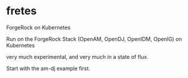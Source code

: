 # fretes
ForgeRock on Kubernetes

Run on the ForgeRock Stack (OpenAM, OpenDJ, OpenIDM, OpenIG) on Kubernetes

very much experimental, and very much in a state of flux.


Start with the am-dj example first.
